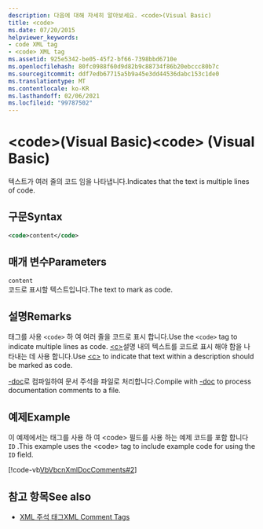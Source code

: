 ```yaml
---
description: 다음에 대해 자세히 알아보세요. <code>(Visual Basic)
title: <code>
ms.date: 07/20/2015
helpviewer_keywords:
- code XML tag
- <code> XML tag
ms.assetid: 925e5342-be05-45f2-bf66-7398bbd6710e
ms.openlocfilehash: 80fc0988f60d9d82b9c88734f86b20ebccc80b7c
ms.sourcegitcommit: ddf7edb67715a5b9a45e3dd44536dabc153c1de0
ms.translationtype: MT
ms.contentlocale: ko-KR
ms.lasthandoff: 02/06/2021
ms.locfileid: "99787502"
---
```

# <a name="code-visual-basic"></a><span data-ttu-id="988ca-102">\<code>(Visual Basic)</span><span class="sxs-lookup"><span data-stu-id="988ca-102">\<code> (Visual Basic)</span></span>

<span data-ttu-id="988ca-103">텍스트가 여러 줄의 코드 임을 나타냅니다.</span><span class="sxs-lookup"><span data-stu-id="988ca-103">Indicates that the text is multiple lines of code.</span></span>  
  
## <a name="syntax"></a><span data-ttu-id="988ca-104">구문</span><span class="sxs-lookup"><span data-stu-id="988ca-104">Syntax</span></span>  
  
```xml  
<code>content</code>  
```  
  
## <a name="parameters"></a><span data-ttu-id="988ca-105">매개 변수</span><span class="sxs-lookup"><span data-stu-id="988ca-105">Parameters</span></span>  

 `content`  
 <span data-ttu-id="988ca-106">코드로 표시할 텍스트입니다.</span><span class="sxs-lookup"><span data-stu-id="988ca-106">The text to mark as code.</span></span>  
  
## <a name="remarks"></a><span data-ttu-id="988ca-107">설명</span><span class="sxs-lookup"><span data-stu-id="988ca-107">Remarks</span></span>  

 <span data-ttu-id="988ca-108">태그를 사용 `<code>` 하 여 여러 줄을 코드로 표시 합니다.</span><span class="sxs-lookup"><span data-stu-id="988ca-108">Use the `<code>` tag to indicate multiple lines as code.</span></span> <span data-ttu-id="988ca-109">[\<c>](c.md)설명 내의 텍스트를 코드로 표시 해야 함을 나타내는 데 사용 합니다.</span><span class="sxs-lookup"><span data-stu-id="988ca-109">Use [\<c>](c.md) to indicate that text within a description should be marked as code.</span></span>  
  
 <span data-ttu-id="988ca-110">[-doc](../../reference/command-line-compiler/doc.md)로 컴파일하여 문서 주석을 파일로 처리합니다.</span><span class="sxs-lookup"><span data-stu-id="988ca-110">Compile with [-doc](../../reference/command-line-compiler/doc.md) to process documentation comments to a file.</span></span>  
  
## <a name="example"></a><span data-ttu-id="988ca-111">예제</span><span class="sxs-lookup"><span data-stu-id="988ca-111">Example</span></span>  

 <span data-ttu-id="988ca-112">이 예제에서는 태그를 사용 하 여 \<code> 필드를 사용 하는 예제 코드를 포함 합니다 `ID` .</span><span class="sxs-lookup"><span data-stu-id="988ca-112">This example uses the \<code> tag to include example code for using the `ID` field.</span></span>  
  
 [!code-vb[VbVbcnXmlDocComments#2](~/samples/snippets/visualbasic/VS_Snippets_VBCSharp/VbVbcnXmlDocComments/VB/Class1.vb#2)]  
  
## <a name="see-also"></a><span data-ttu-id="988ca-113">참고 항목</span><span class="sxs-lookup"><span data-stu-id="988ca-113">See also</span></span>

- [<span data-ttu-id="988ca-114">XML 주석 태그</span><span class="sxs-lookup"><span data-stu-id="988ca-114">XML Comment Tags</span></span>](index.md)
